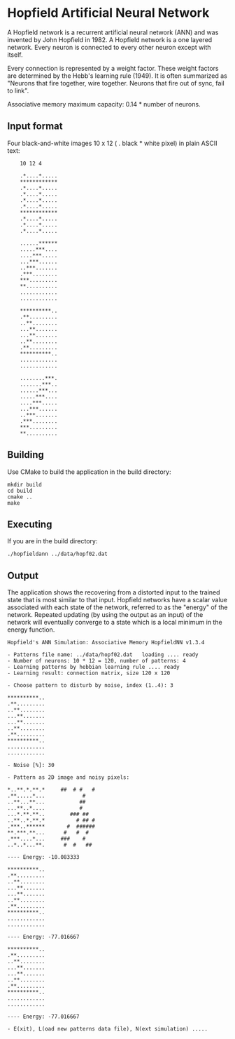 
Hopfield Artificial Neural Network
==================================

A Hopfield network is a recurrent artificial neural network (ANN) and was
invented by John Hopfield in 1982. A Hopfield network is a one layered
network.
Every neuron is connected to every other neuron except with itself.

Every connection is represented by a weight factor. These weight factors
are determined by the Hebb's learning rule (1949). It is often summarized
as "Neurons that fire together, wire together. Neurons that fire out of
sync, fail to link".

Associative memory maximum capacity: 0.14 * number of neurons.

Input format
------------

Four black-and-white images 10 x 12 ( . black  * white pixel) in plain
ASCII text:

        10 12 4

        .*....*.....
        ************
        .*....*.....
        .*....*.....
        .*....*.....
        .*....*.....
        ************
        .*....*.....
        .*....*.....
        .*....*.....

        ......******
        .....***....
        ....***.....
        ...***......
        ..***.......
        .***........
        ***.........
        **..........
        ............
        ............

        **********..
        .**.........
        ..**........
        ...**.......
        ...**.......
        ..**........
        .**.........
        **********..
        ............
        ............

        ........***.
        .......***..
        ......***...
        .....***....
        ....***.....
        ...***......
        ..***.......
        .***........
        ***.........
        **..........

Building
--------

Use CMake to build the application in the build directory:

    mkdir build
    cd build
    cmake ..
    make

Executing
---------

If you are in the build directory:

    ./hopfieldann ../data/hopf02.dat

Output
------

The application shows the recovering from a distorted input to the trained
state that is most similar to that input. Hopfield networks have a scalar
value associated with each state of the network, referred to as the
"energy" of the network. Repeated updating (by using the output as an
input) of the network will eventually converge to a state which is a local
minimum in the energy function.

    Hopfield's ANN Simulation: Associative Memory HopfieldNN v1.3.4

    - Patterns file name: ../data/hopf02.dat   loading .... ready
    - Number of neurons: 10 * 12 = 120, number of patterns: 4
    - Learning patterns by hebbian learning rule .... ready
    - Learning result: connection matrix, size 120 x 120

    - Choose pattern to disturb by noise, index (1..4): 3

    **********..
    .**.........
    ..**........
    ...**.......
    ...**.......
    ..**........
    .**.........
    **********..
    ............
    ............

    - Noise [%]: 30

    - Pattern as 2D image and noisy pixels:

    *..**.*.**.*     ##  # #   #
    .**.....*...            #
    ..**...**...           ##
    ...**..*....           #
    ...*.**.**..        ### ##
    ..**..*.**.*          # ## #
    .***..******       #  ######
    **.***.**...      #   #  #
    .***....*...     ###    #
    ..*..*...**.      #  #   ##

    ---- Energy: -10.083333

    **********..
    .**.........
    ..**........
    ...**.......
    ...**.......
    ..**........
    .**.........
    **********..
    ............
    ............

    ---- Energy: -77.016667

    **********..
    .**.........
    ..**........
    ...**.......
    ...**.......
    ..**........
    .**.........
    **********..
    ............
    ............

    ---- Energy: -77.016667

    - E(xit), L(oad new patterns data file), N(ext simulation) .....
